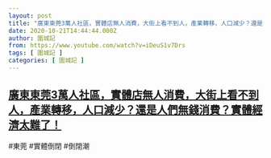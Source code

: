 ```yaml
---
layout: post
title: "廣東東莞3萬人社區，實體店無人消費，大街上看不到人，產業轉移，人口減少？還是人們無錢消費？實體經濟太難了！"
date: 2020-10-21T14:44:44.000Z
author: 圍城記
from: https://www.youtube.com/watch?v=iDeuS1v7Drs
tags: [ 圍城記 ]
categories: [ 圍城記 ]
---
```

<!--1603291484000-->
[廣東東莞3萬人社區，實體店無人消費，大街上看不到人，產業轉移，人口減少？還是人們無錢消費？實體經濟太難了！](https://www.youtube.com/watch?v=iDeuS1v7Drs)
------

<div>
#東莞 #實體倒閉 #倒閉潮
</div>
